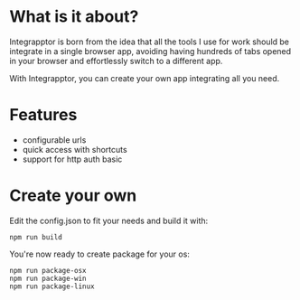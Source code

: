 # What is it about?
Integrapptor is born from the idea that all the tools I use for work should be integrate in a single browser app, avoiding having hundreds of tabs opened in your browser and effortlessly switch to a different app.

With Integrapptor, you can create your own app integrating all you need.

# Features
- configurable urls
- quick access with shortcuts
- support for http auth basic


# Create your own
Edit the config.json to fit your needs and build it with:
```
npm run build
```
You're now ready to create package for your os:
```
npm run package-osx
npm run package-win
npm run package-linux
```
